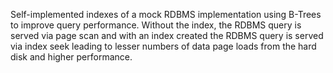 Self-implemented indexes of a mock RDBMS implementation
using B-Trees to improve query performance. Without the index, the RDBMS query is served via page scan and with
an index created the RDBMS query is served via index seek leading to lesser numbers of data page loads from the
hard disk and higher performance.
